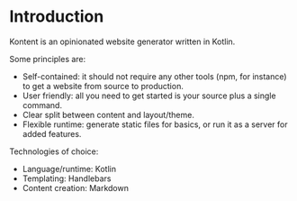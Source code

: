 # Introduction

Kontent is an opinionated website generator written in Kotlin.

Some principles are:
* Self-contained: it should not require any other tools (npm, for instance) to get a website from source to production.
* User friendly: all you need to get started is your source plus a single command.
* Clear split between content and layout/theme.
* Flexible runtime: generate static files for basics, or run it as a server for added features.

Technologies of choice:
* Language/runtime: Kotlin
* Templating: Handlebars
* Content creation: Markdown